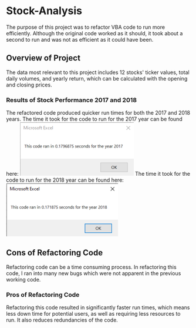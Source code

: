 # Stock-Analysis
The purpose of this project was to refactor VBA code to run more efficiently. Although the original code worked as it should, it took about a second to run and was not as efficient as it could have been.
## Overview of Project
The data most relevant to this project includes 12 stocks' ticker values, total daily volumes, and yearly return, which can be calculated with the opening and closing prices.
### Results of Stock Performance 2017 and 2018
The refactored code produced quicker run times for both the 2017 and 2018 years. The time it took for the code to run for the 2017 year can be found here:
![VBA_Challenge_2017](Resources/VBA_Challenge_2017.png) 
The time it took for the code to run for the 2018 year can be found here: 
![VBA_Challenge_2018](Resources/VBA_Challenge_2018.png)
## Cons of Refactoring Code
Refactoring code can be a time consuming process. In refactoring this code, I ran into many new bugs which were not apparent in the previous working code.
### Pros of Refactoring Code
Refactoring this code resulted in significantly faster run times, which means less down time for potential users, as well as requiring less resources to run. It also reduces redundancies of the code. 
